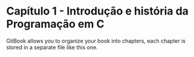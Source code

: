 # Capítulo 1 - Introdução e história da Programação em C

GitBook allows you to organize your book into chapters, each chapter is stored in a separate file like this one.

